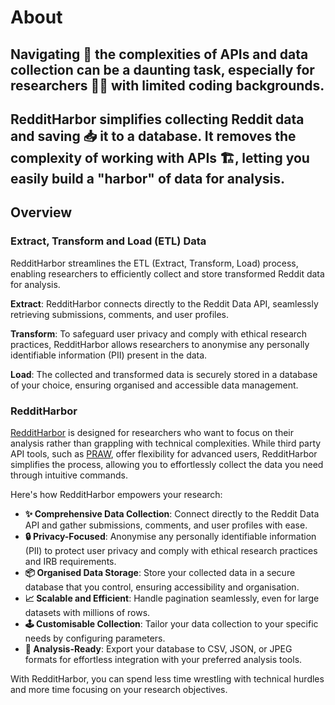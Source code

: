 # About

## Navigating 🧭 the complexities of APIs and data collection can be a daunting task, especially for researchers 👨‍💻 with limited coding backgrounds. 
## **RedditHarbor simplifies collecting Reddit data and saving 📥 it to a database**. It **removes the complexity** of working with APIs 🏗️, letting you easily build a "harbor" of data for analysis.

## Overview 

### Extract, Transform and Load (ETL) Data

RedditHarbor streamlines the ETL (Extract, Transform, Load) process, enabling researchers to efficiently collect and store transformed Reddit data for analysis. 

**Extract**: RedditHarbor connects directly to the Reddit Data API, seamlessly retrieving submissions, comments, and user profiles. 

**Transform**: To safeguard user privacy and comply with ethical research practices, RedditHarbor allows researchers to anonymise any personally identifiable information (PII) present in the data. 

**Load**: The collected and transformed data is securely stored in a database of your choice, ensuring organised and accessible data management. 

### RedditHarbor 

[RedditHarbor](https://github.com/socius-org/RedditHarbor/) is designed for researchers who want to focus on their analysis rather than grappling with technical complexities. While third party API tools, such as [PRAW](https://praw.readthedocs.io/en/stable/), offer flexibility for advanced users, RedditHarbor simplifies the process, allowing you to effortlessly collect the data you need through intuitive commands.

Here's how RedditHarbor empowers your research:

* **✨ Comprehensive Data Collection**: Connect directly to the Reddit Data API and gather submissions, comments, and user profiles with ease.
* **🔒 Privacy-Focused**: Anonymise any personally identifiable information (PII) to protect user privacy and comply with ethical research practices and IRB requirements.
* **📦 Organised Data Storage**: Store your collected data in a secure database that you control, ensuring accessibility and organisation.
* **📈 Scalable and Efficient**: Handle pagination seamlessly, even for large datasets with millions of rows. 
* **🕹️ Customisable Collection**: Tailor your data collection to your specific needs by configuring parameters.
* **📂 Analysis-Ready**: Export your database to CSV, JSON, or JPEG formats for effortless integration with your preferred analysis tools.

With RedditHarbor, you can spend less time wrestling with technical hurdles and more time focusing on your research objectives. 